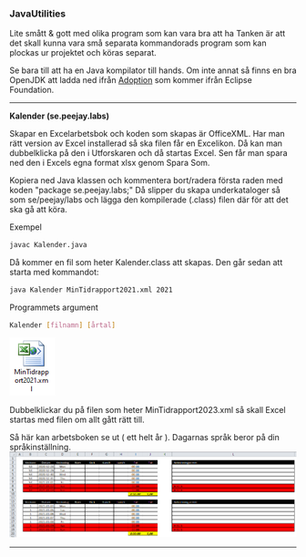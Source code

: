 ### JavaUtilities
Lite smått &amp; gott med olika program som kan vara bra att ha
Tanken är att det skall kunna vara små separata kommandorads program som kan plockas ur projektet och köras separat.

Se bara till att ha en Java kompilator till hands. Om inte annat så finns en bra OpenJDK att ladda ned ifrån [Adoption](https://adoptium.net/)
som kommer ifrån Eclipse Foundation.
***
**Kalender (se.peejay.labs)**

Skapar en Excelarbetsbok och koden som skapas är OfficeXML. Har man rätt version av Excel installerad så ska filen
får en Excelikon. Då kan man dubbelklicka på den i Utforskaren och då startas Excel. Sen får man spara ned den i
Excels egna format xlsx genom Spara Som.

Kopiera ned Java klassen och kommentera bort/radera första raden med koden "package se.peejay.labs;" 
Då slipper du skapa underkataloger så som se/peejay/labs och lägga den kompilerade (.class) filen där för att det 
ska gå att köra.

Exempel
```bash
javac Kalender.java
```

Då kommer en fil som heter Kalender.class att skapas. Den går sedan att starta med kommandot:
```bash
java Kalender MinTidrapport2021.xml 2021
```
Programmets argument
```bash
Kalender [filnamn] [årtal]
```
![Ikon](img/OfficeXMLExcel.png)

Dubbelklickar du på filen som heter MinTidrapport2023.xml så skall Excel startas med filen om allt gått rätt till.

Så här kan arbetsboken se ut ( ett helt år ). Dagarnas språk beror på din språkinställning.
![Arbetsbok](img/Tidrapport.png)
***
